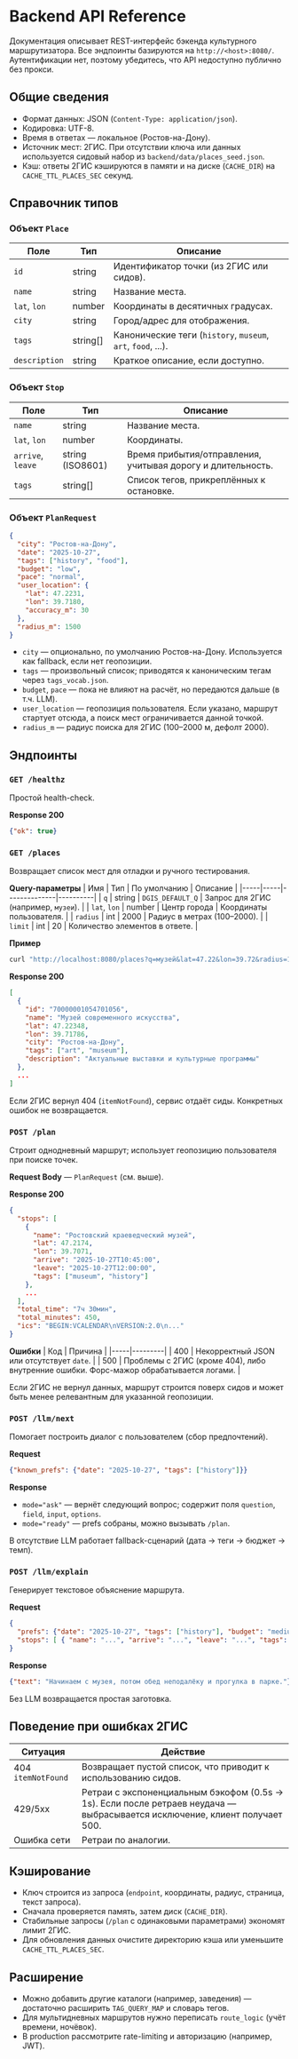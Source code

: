 # Backend API Reference

Документация описывает REST-интерфейс бэкенда культурного маршрутизатора. Все эндпоинты базируются на `http://<host>:8080/`. Аутентификации нет, поэтому убедитесь, что API недоступно публично без прокси.

## Общие сведения

- Формат данных: JSON (`Content-Type: application/json`).
- Кодировка: UTF-8.
- Время в ответах — локальное (Ростов-на-Дону).
- Источник мест: 2ГИС. При отсутствии ключа или данных используется сидовый набор из `backend/data/places_seed.json`.
- Кэш: ответы 2ГИС кэшируются в памяти и на диске (`CACHE_DIR`) на `CACHE_TTL_PLACES_SEC` секунд.

## Справочник типов

### Объект `Place`
| Поле | Тип | Описание |
|------|-----|----------|
| `id` | string | Идентификатор точки (из 2ГИС или сидов). |
| `name` | string | Название места. |
| `lat`, `lon` | number | Координаты в десятичных градусах. |
| `city` | string | Город/адрес для отображения. |
| `tags` | string[] | Канонические теги (`history`, `museum`, `art`, `food`, ...). |
| `description` | string | Краткое описание, если доступно. |

### Объект `Stop`
| Поле | Тип | Описание |
|------|-----|----------|
| `name` | string | Название места. |
| `lat`, `lon` | number | Координаты. |
| `arrive`, `leave` | string (ISO8601) | Время прибытия/отправления, учитывая дорогу и длительность. |
| `tags` | string[] | Список тегов, прикреплённых к остановке. |

### Объект `PlanRequest`
```json
{
  "city": "Ростов-на-Дону",
  "date": "2025-10-27",
  "tags": ["history", "food"],
  "budget": "low",
  "pace": "normal",
  "user_location": {
    "lat": 47.2231,
    "lon": 39.7180,
    "accuracy_m": 30
  },
  "radius_m": 1500
}
```
- `city` — опционально, по умолчанию Ростов-на-Дону. Используется как fallback, если нет геопозиции.
- `tags` — произвольный список; приводятся к каноническим тегам через `tags_vocab.json`.
- `budget`, `pace` — пока не влияют на расчёт, но передаются дальше (в т.ч. LLM).
- `user_location` — геопозиция пользователя. Если указано, маршрут стартует отсюда, а поиск мест ограничивается данной точкой.
- `radius_m` — радиус поиска для 2ГИС (100–2000 м, дефолт 2000).

## Эндпоинты

### `GET /healthz`
Простой health-check.

**Response 200**
```json
{"ok": true}
```

### `GET /places`
Возвращает список мест для отладки и ручного тестирования.

**Query-параметры**
| Имя | Тип | По умолчанию | Описание |
|-----|-----|--------------|----------|
| `q` | string | `DGIS_DEFAULT_Q` | Запрос для 2ГИС (например, `музеи`). |
| `lat`, `lon` | number | Центр города | Координаты пользователя. |
| `radius` | int | 2000 | Радиус в метрах (100–2000). |
| `limit` | int | 20 | Количество элементов в ответе. |

**Пример**
```bash
curl "http://localhost:8080/places?q=музей&lat=47.22&lon=39.72&radius=1500&limit=5"
```

**Response 200**
```json
[
  {
    "id": "70000001054701056",
    "name": "Музей современного искусства",
    "lat": 47.22348,
    "lon": 39.71786,
    "city": "Ростов-на-Дону",
    "tags": ["art", "museum"],
    "description": "Актуальные выставки и культурные программы"
  },
  ...
]
```

Если 2ГИС вернул 404 (`itemNotFound`), сервис отдаёт сиды. Конкретных ошибок не возвращается.

### `POST /plan`
Строит однодневный маршрут; использует геопозицию пользователя при поиске точек.

**Request Body** — `PlanRequest` (см. выше).

**Response 200**
```json
{
  "stops": [
    {
      "name": "Ростовский краеведческий музей",
      "lat": 47.2174,
      "lon": 39.7071,
      "arrive": "2025-10-27T10:45:00",
      "leave": "2025-10-27T12:00:00",
      "tags": ["museum", "history"]
    },
    ...
  ],
  "total_time": "7ч 30мин",
  "total_minutes": 450,
  "ics": "BEGIN:VCALENDAR\nVERSION:2.0\n..."
}
```

**Ошибки**
| Код | Причина |
|-----|---------|
| 400 | Некорректный JSON или отсутствует `date`. |
| 500 | Проблемы с 2ГИС (кроме 404), либо внутренние ошибки. Форс-мажор обрабатывается логами. |

Если 2ГИС не вернул данных, маршрут строится поверх сидов и может быть менее релевантным для указанной геопозиции.

### `POST /llm/next`
Помогает построить диалог с пользователем (сбор предпочтений).

**Request**
```json
{"known_prefs": {"date": "2025-10-27", "tags": ["history"]}}
```

**Response**
- `mode="ask"` — вернёт следующий вопрос; содержит поля `question`, `field`, `input`, `options`.
- `mode="ready"` — prefs собраны, можно вызывать `/plan`.

В отсутствие LLM работает fallback-сценарий (дата → теги → бюджет → темп).

### `POST /llm/explain`
Генерирует текстовое объяснение маршрута.

**Request**
```json
{
  "prefs": {"date": "2025-10-27", "tags": ["history"], "budget": "medium"},
  "stops": [ { "name": "...", "arrive": "...", "leave": "...", "tags": ["history"] } ]
}
```

**Response**
```json
{"text": "Начинаем с музея, потом обед неподалёку и прогулка в парке."}
```

Без LLM возвращается простая заготовка.

## Поведение при ошибках 2ГИС

| Ситуация | Действие |
|----------|----------|
| 404 `itemNotFound` | Возвращает пустой список, что приводит к использованию сидов. |
| 429/5xx | Ретраи с экспоненциальным бэкофом (0.5s → 1s). Если после ретраев неудача — выбрасывается исключение, клиент получает 500. |
| Ошибка сети | Ретраи по аналогии. |

## Кэширование

- Ключ строится из запроса (`endpoint`, координаты, радиус, страница, текст запроса).
- Сначала проверяется память, затем диск (`CACHE_DIR`).
- Стабильные запросы (`/plan` с одинаковыми параметрами) экономят лимит 2ГИС.
- Для обновления данных очистите директорию кэша или уменьшите `CACHE_TTL_PLACES_SEC`.

## Расширение

- Можно добавить другие каталоги (например, заведения) — достаточно расширить `TAG_QUERY_MAP` и словарь тегов.
- Для мультидневных маршрутов нужно переписать `route_logic` (учёт времени, ночёвок).
- В production рассмотрите rate-limiting и авторизацию (например, JWT).
